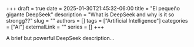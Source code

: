 +++ 
draft = true
date = 2025-01-30T21:45:32-06:00
title = "El pequeño gigante DeepSeek"
description = "What is DeepSeek and why is it so strongg??"
slug = ""
authors = []
tags = ["Artificial Intelligence"]
categories = ["AI"]
externalLink = ""
series = []
+++

A brief but powerful DeepSeek description... 
